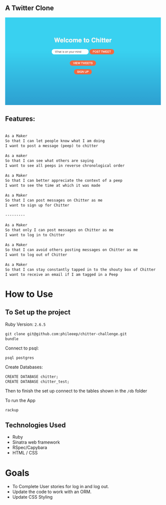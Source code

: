 ## A Twitter Clone

![Chitter Image](chitter_img.png)

Features:
-------

```

As a Maker
So that I can let people know what I am doing  
I want to post a message (peep) to chitter

As a maker
So that I can see what others are saying  
I want to see all peeps in reverse chronological order

As a Maker
So that I can better appreciate the context of a peep
I want to see the time at which it was made

As a Maker
So that I can post messages on Chitter as me
I want to sign up for Chitter

---------

As a Maker
So that only I can post messages on Chitter as me
I want to log in to Chitter

As a Maker
So that I can avoid others posting messages on Chitter as me
I want to log out of Chitter

As a Maker
So that I can stay constantly tapped in to the shouty box of Chitter
I want to receive an email if I am tagged in a Peep
```

# How to Use 
## To Set up the project 
Ruby Version: 
`2.6.5`

```
git clone git@github.com:phileeep/chitter-challenge.git
bundle
```
Connect to psql:
```
psql postgres
```

Create Databases:
```
CREATE DATABASE chitter;
CREATE DATABASE chitter_test;
```

Then to finish the set up connect to the tables shown in the `/db` folder

To run the App
```
rackup
```

## Technologies Used 
- Ruby
- Sinatra web framework
- RSpec/Capybara
- HTML / CSS

# Goals
- To Complete User stories for log in and log out. 
- Update the code to work with an ORM. 
- Update CSS Styling


